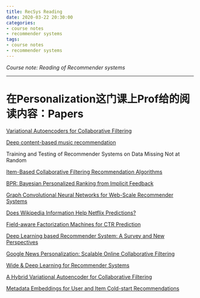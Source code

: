 ```yaml
---
title: RecSys Reading
date: 2020-03-22 20:30:00
categories: 
- course notes
- recommender systems
tags:
- course notes
- recommender systems
---
```


_Course note: Reading of Recommender systems_

<!--more-->

---

# 在Personalization这门课上Prof给的阅读内容：Papers

[Variational Autoencoders for Collaborative Filtering](https://arxiv.org/pdf/1802.05814.pdf)

[Deep content-based music recommendation](http://mac.kaist.ac.kr/~juhan/gct634/2018/finals/deep_content_based_music_recommendation_report.pdf)

Training and Testing of Recommender Systems on Data Missing Not at Random

[Item-Based Collaborative Filtering Recommendation Algorithms](http://glaros.dtc.umn.edu/gkhome/fetch/papers/www10_sarwar.pdf)

[BPR: Bayesian Personalized Ranking from Implicit Feedback](https://arxiv.org/pdf/1205.2618)

[Graph Convolutional Neural Networks for Web-Scale Recommender Systems](https://arxiv.org/pdf/1806.01973.pdf)

[Does Wikipedia Information Help Netflix Predictions?](http://www.fraseranderson.ca/files/C-2008-Netflix.pdf)

[Field-aware Factorization Machines for CTR Prediction](https://www.csie.ntu.edu.tw/~cjlin/papers/ffm.pdf)

[Deep Learning based Recommender System: A Survey and New Perspectives](https://arxiv.org/pdf/1707.07435.pdf)

[Google News Personalization: Scalable Online Collaborative Filtering](http://www.www2007.org/papers/paper570.pdf)

[Wide & Deep Learning for Recommender Systems](https://arxiv.org/pdf/1606.07792v1.pdf)

[A Hybrid Variational Autoencoder for Collaborative Filtering](https://www.kdd.org/kdd2018/files/deep-learning-day/DLDay18_paper_45.pdf)

[Metadata Embeddings for User and Item Cold-start Recommendations](https://arxiv.org/pdf/1507.08439.pdf)





